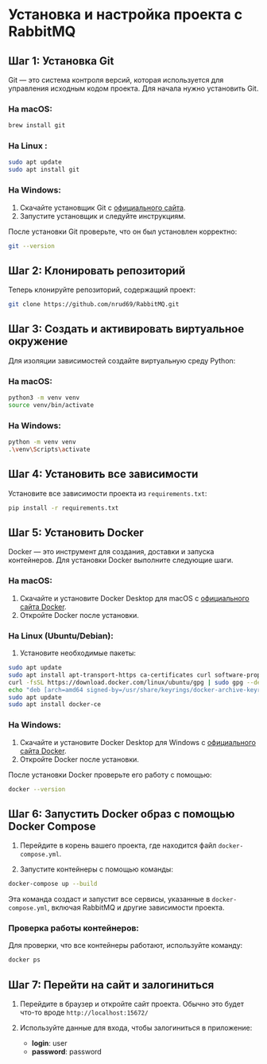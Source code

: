 
# Установка и настройка проекта с RabbitMQ

## Шаг 1: Установка Git

Git — это система контроля версий, которая используется для управления исходным кодом проекта. Для начала нужно установить Git.

### На macOS:
```bash
brew install git
```

### На Linux :
```bash
sudo apt update
sudo apt install git
```
### На Windows:
1. Скачайте установщик Git с [официального сайта](https://git-scm.com/download/win).
2. Запустите установщик и следуйте инструкциям.

После установки Git проверьте, что он был установлен корректно:

```bash
git --version
```

## Шаг 2: Клонировать репозиторий

Теперь клонируйте репозиторий, содержащий проект:

```bash
git clone https://github.com/nrud69/RabbitMQ.git
```

## Шаг 3: Создать и активировать виртуальное окружение

Для изоляции зависимостей создайте виртуальную среду Python:

### На macOS:
```bash
python3 -m venv venv
source venv/bin/activate  

```

### На Windows:
```bash
python -m venv venv
.\venv\Scripts\activate

```

## Шаг 4: Установить все зависимости

Установите все зависимости проекта из `requirements.txt`:

```bash
pip install -r requirements.txt

```

## Шаг 5: Установить Docker

Docker — это инструмент для создания, доставки и запуска контейнеров. Для установки Docker выполните следующие шаги.

### На macOS:
1. Скачайте и установите Docker Desktop для macOS с [официального сайта Docker](https://www.docker.com/products/docker-desktop).
2. Откройте Docker после установки.

### На Linux (Ubuntu/Debian):
1. Установите необходимые пакеты:

```bash
sudo apt update
sudo apt install apt-transport-https ca-certificates curl software-properties-common
curl -fsSL https://download.docker.com/linux/ubuntu/gpg | sudo gpg --dearmor -o /usr/share/keyrings/docker-archive-keyring.gpg
echo "deb [arch=amd64 signed-by=/usr/share/keyrings/docker-archive-keyring.gpg] https://download.docker.com/linux/ubuntu $(lsb_release -cs) stable" | sudo tee /etc/apt/sources.list.d/docker.list > /dev/null
sudo apt update
sudo apt install docker-ce
```

### На Windows:
1. Скачайте и установите Docker Desktop для Windows с [официального сайта Docker](https://www.docker.com/products/docker-desktop).
2. Откройте Docker после установки.

После установки Docker проверьте его работу с помощью:

```bash
docker --version

```

## Шаг 6: Запустить Docker образ с помощью Docker Compose

1. Перейдите в корень вашего проекта, где находится файл `docker-compose.yml`.

2. Запустите контейнеры с помощью команды:

```bash
docker-compose up --build
```

Эта команда создаст и запустит все сервисы, указанные в `docker-compose.yml`, включая RabbitMQ и другие зависимости проекта.

### Проверка работы контейнеров:
Для проверки, что все контейнеры работают, используйте команду:

```bash
docker ps
```
## Шаг 7: Перейти на сайт и залогиниться

1. Перейдите в браузер и откройте сайт проекта. Обычно это будет что-то вроде `http://localhost:15672/` 
   
2. Используйте данные для входа, чтобы залогиниться в приложение:
   - **login**: user
   - **password**: password

